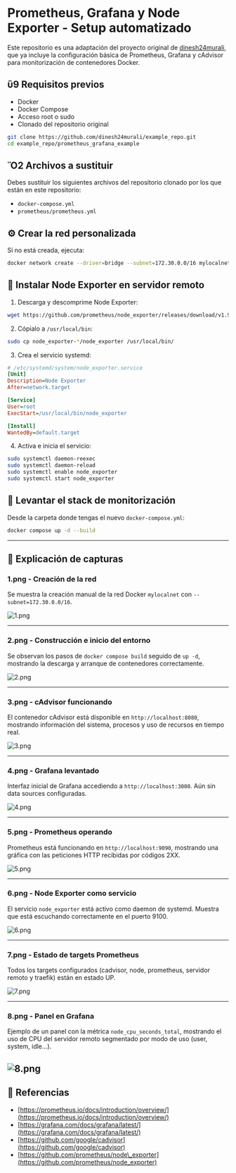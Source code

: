 # Prometheus, Grafana y Node Exporter - Setup automatizado

Este repositorio es una adaptación del proyecto original de [dinesh24murali](https://github.com/dinesh24murali/example_repo/tree/main/prometheus_grafana_example), que ya incluye la configuración básica de Prometheus, Grafana y cAdvisor para monitorización de contenedores Docker.

## ὓ9 Requisitos previos

* Docker
* Docker Compose
* Acceso root o sudo
* Clonado del repositorio original

```bash
git clone https://github.com/dinesh24murali/example_repo.git
cd example_repo/prometheus_grafana_example
```

## Ὄ2 Archivos a sustituir

Debes sustituir los siguientes archivos del repositorio clonado por los que están en este repositorio:

* `docker-compose.yml`
* `prometheus/prometheus.yml`

## ⚙️ Crear la red personalizada

Si no está creada, ejecuta:

```bash
docker network create --driver=bridge --subnet=172.30.0.0/16 mylocalnet
```

## 🧲 Instalar Node Exporter en servidor remoto

1. Descarga y descomprime Node Exporter:

```bash
wget https://github.com/prometheus/node_exporter/releases/download/v1.9.1/node_exporter-1.9.1.linux-amd64.tar.gz
```

2. Cópialo a `/usr/local/bin`:

```bash
sudo cp node_exporter-*/node_exporter /usr/local/bin/
```

3. Crea el servicio systemd:

```ini
# /etc/systemd/system/node_exporter.service
[Unit]
Description=Node Exporter
After=network.target

[Service]
User=root
ExecStart=/usr/local/bin/node_exporter

[Install]
WantedBy=default.target
```

4. Activa e inicia el servicio:

```bash
sudo systemctl daemon-reexec
sudo systemctl daemon-reload
sudo systemctl enable node_exporter
sudo systemctl start node_exporter
```

## 🚀 Levantar el stack de monitorización

Desde la carpeta donde tengas el nuevo `docker-compose.yml`:

```bash
docker compose up -d --build
```

---
## 📸 Explicación de capturas

### 1.png - Creación de la red

Se muestra la creación manual de la red Docker `mylocalnet` con `--subnet=172.30.0.0/16`.

![1.png](assets/1.png)

---

### 2.png - Construcción e inicio del entorno

Se observan los pasos de `docker compose build` seguido de `up -d`, mostrando la descarga y arranque de contenedores correctamente.

![2.png](assets/2.png)

---

### 3.png - cAdvisor funcionando

El contenedor cAdvisor está disponible en `http://localhost:8080`, mostrando información del sistema, procesos y uso de recursos en tiempo real.

![3.png](assets/3.png)

---

### 4.png - Grafana levantado

Interfaz inicial de Grafana accediendo a `http://localhost:3000`. Aún sin data sources configuradas.

![4.png](assets/4.png)

---

### 5.png - Prometheus operando

Prometheus está funcionando en `http://localhost:9090`, mostrando una gráfica con las peticiones HTTP recibidas por códigos 2XX.

![5.png](assets/5.png)

---

### 6.png - Node Exporter como servicio

El servicio `node_exporter` está activo como daemon de systemd. Muestra que está escuchando correctamente en el puerto 9100.

![6.png](assets/6.png)

---

### 7.png - Estado de targets Prometheus

Todos los targets configurados (cadvisor, node, prometheus, servidor remoto y traefik) están en estado UP.

![7.png](assets/7.png)

---

### 8.png - Panel en Grafana

Ejemplo de un panel con la métrica `node_cpu_seconds_total`, mostrando el uso de CPU del servidor remoto segmentado por modo de uso (user, system, idle...).

![8.png](assets/8.png)
---

## 📖 Referencias

* [https://prometheus.io/docs/introduction/overview/](https://prometheus.io/docs/introduction/overview/)
* [https://grafana.com/docs/grafana/latest/](https://grafana.com/docs/grafana/latest/)
* [https://github.com/google/cadvisor](https://github.com/google/cadvisor)
* [https://github.com/prometheus/node\_exporter](https://github.com/prometheus/node_exporter)
	
